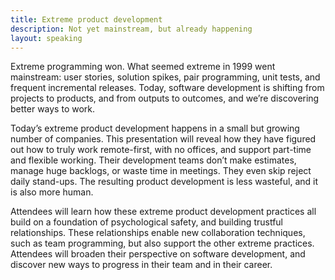 ```yaml
---
title: Extreme product development
description: Not yet mainstream, but already happening
layout: speaking
---
```


Extreme programming won.
What seemed extreme in 1999 went mainstream:
user stories, solution spikes, pair programming, unit tests, and 
frequent incremental releases.
Today, software development is shifting from projects to products,
and from outputs to outcomes,
and we’re discovering better ways to work.

Today’s extreme product development happens in a small but growing number of companies.
This presentation will reveal how they have figured out how to truly work remote-first,
with no offices, and support part-time and flexible working.
Their development teams don’t make estimates,
manage huge backlogs, or waste time in meetings.
They even skip reject daily stand-ups.
The resulting product development is less wasteful,
and it is also more human.

Attendees will learn how these extreme product development practices all build on a foundation of psychological safety,
and building trustful relationships.
These relationships enable new collaboration techniques,
such as team programming,
but also support the other extreme practices.
Attendees will broaden their perspective on software development,
and discover new ways to progress in their team and in their career.
